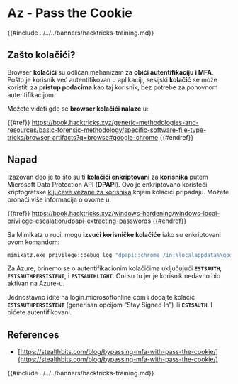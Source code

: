 # Az - Pass the Cookie

{{#include ../../../banners/hacktricks-training.md}}

## Zašto kolačići?

Browser **kolačići** su odličan mehanizam za **obići autentifikaciju i MFA**. Pošto je korisnik već autentifikovan u aplikaciji, sesijski **kolačić** se može koristiti za **pristup podacima** kao taj korisnik, bez potrebe za ponovnom autentifikacijom.

Možete videti gde se **browser kolačići nalaze** u:

{{#ref}}
https://book.hacktricks.xyz/generic-methodologies-and-resources/basic-forensic-methodology/specific-software-file-type-tricks/browser-artifacts?q=browse#google-chrome
{{#endref}}

## Napad

Izazovan deo je to što su ti **kolačići enkriptovani** za **korisnika** putem Microsoft Data Protection API (**DPAPI**). Ovo je enkriptovano koristeći kriptografske [ključeve vezane za korisnika](https://book.hacktricks.xyz/windows-hardening/windows-local-privilege-escalation/dpapi-extracting-passwords) kojem kolačići pripadaju. Možete pronaći više informacija o ovome u:

{{#ref}}
https://book.hacktricks.xyz/windows-hardening/windows-local-privilege-escalation/dpapi-extracting-passwords
{{#endref}}

Sa Mimikatz u ruci, mogu **izvući korisničke kolačiće** iako su enkriptovani ovom komandom:
```bash
mimikatz.exe privilege::debug log "dpapi::chrome /in:%localappdata%\google\chrome\USERDA~1\default\cookies /unprotect" exit
```
Za Azure, brinemo se o autentifikacionim kolačićima uključujući **`ESTSAUTH`**, **`ESTSAUTHPERSISTENT`**, i **`ESTSAUTHLIGHT`**. Oni su tu jer je korisnik nedavno bio aktivan na Azure-u.

Jednostavno idite na login.microsoftonline.com i dodajte kolačić **`ESTSAUTHPERSISTENT`** (generisan opcijom “Stay Signed In”) ili **`ESTSAUTH`**. I bićete autentifikovani.

## References

- [https://stealthbits.com/blog/bypassing-mfa-with-pass-the-cookie/](https://stealthbits.com/blog/bypassing-mfa-with-pass-the-cookie/)

{{#include ../../../banners/hacktricks-training.md}}
